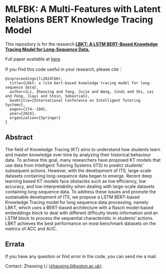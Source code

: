 # MLFBK: A Multi-Features with Latent Relations BERT Knowledge Tracing Model
This repository is for the research [**LBKT: A LSTM BERT-Based Knowledge Tracing Model for Long-Sequence Data.**](https://link.springer.com/chapter/10.1007/978-3-031-63031-6_15)

Full paper available at [here](https://eprints.soton.ac.uk/489244/1/2024ITS_CR_2_.pdf).

If you find this code useful in your research, please cite：

```
@inproceedings{li2024lbkt,
  title={Lbkt: a lstm bert-based knowledge tracing model for long-sequence data},
  author={Li, Zhaoxing and Yang, Jujie and Wang, Jindi and Shi, Lei and Feng, Jiayi and Stein, Sebastian},
  booktitle={International Conference on Intelligent Tutoring Systems},
  pages={174--184},
  year={2024},
  organization={Springer}
}
```

## Abstract
The field of Knowledge Tracing (KT) aims to understand how students learn and master knowledge over time by analyzing their historical behaviour data. To achieve this goal, many researchers have proposed KT models that use data from Intelligent Tutoring Systems (ITS) to predict students’ subsequent actions. However, with the development of ITS, large-scale datasets containing long-sequence data began to emerge. Recent deep learning based KT models face obstacles such as low efficiency, low accuracy, and low interpretability when dealing with large-scale datasets containing long-sequence data. To address these issues and promote the sustainable development of ITS, we propose a LSTM BERT-based Knowledge Tracing model for long sequence data processing, namely LBKT, which uses a BERT-based architecture with a Rasch model-based embeddings block to deal with different difficulty levels information and an LSTM block to process the sequential characteristic in students’ actions. LBKT achieves the best performance on most benchmark datasets on the metrics of ACC and AUC.

## Errata
If you have any question or find error in the code, you can send me a mail.

Contact: Zhaoxing Li (zhaoxing.li@soton.ac.uk).
